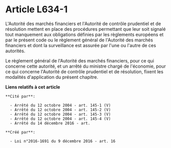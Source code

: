 # Article L634-1

L'Autorité des marchés financiers et l'Autorité de contrôle prudentiel  et de résolution mettent en place des procédures
permettant que leur  soit signalé tout manquement aux obligations définies par les règlements  européens et par le présent
code ou le règlement général de l'Autorité  des marchés financiers et dont la surveillance est assurée par l'une ou  l'autre
de ces autorités. 

Le règlement général de  l'Autorité des marchés financiers, pour ce qui concerne cette autorité,  et un arrêté du ministre
chargé de l'économie, pour ce qui concerne  l'Autorité de contrôle prudentiel et de résolution, fixent les modalités
d'application du présent chapitre.

**Liens relatifs à cet article**

	**Cité par**:

	  - Arrêté du 12 octobre 2004 - art. 145-1 (V)
	  - Arrêté du 12 octobre 2004 - art. 145-2 (V)
	  - Arrêté du 12 octobre 2004 - art. 145-3 (V)
	  - Arrêté du 12 octobre 2004 - art. 145-4 (V)
	  - Arrêté du 14 décembre 2016 - art.

	**Créé par**:

	  - Loi n°2016-1691 du 9 décembre 2016 - art. 16
